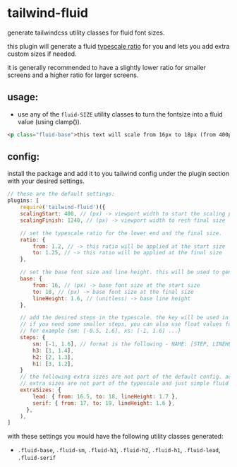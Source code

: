 # tailwind-fluid

generate tailwindcss utility classes for fluid font sizes.

this plugin will generate a fluid [typescale ratio](https://typescale.com/) for you and lets you add
extra custom sizes if needed.

it is generally recommended to have a slightly lower ratio for smaller screens and a higher ratio
for larger screens.

## usage:

- use any of the `fluid-SIZE` utility classes to turn the fontsize into a fluid value (using
  clamp()).

```html
<p class="fluid-base">this text will scale from 16px to 18px (from 400px vw to 1240px vw)</p>
```

## config:

install the package and add it to you tailwind config under the plugin section with your desired
settings.

```js
// these are the default settings:
plugins: [
    require('tailwind-fluid')({
    scalingStart: 400, // (px) -> viewport width to start the scaling process
    scalingFinish: 1240, // (px) -> viewport width to rech final size

    // set the typescale ratio for the lower end and the final size.
    ratio: {
        from: 1.2, // -> this ratio will be applied at the start size
        to: 1.25, // -> this ratio will be applied at the final size
    },

    // set the base font size and line height. this will be used to generate the typescale sizes.
    base: {
        from: 16, // (px) -> base font size at the start size
        to: 18, // (px) -> base font size at the final size
        lineHeight: 1.6, // (unitless) -> base line height
    },

    // add the desired steps in the typescale. the key will be used in the class name.
    // if you need some smaller steps, you can also use float values for the step.
    // for example {sm: [-0.5, 1.6], xs: [-1, 1.6] ...}
    steps: {
        sm: [-1, 1.6], // format is the following - NAME: [STEP, LINEHEIGHT]
        h3: [1, 1.4],
        h2: [2, 1.3],
        h1: [3, 1.2],
    }
    // the following extra sizes are not part of the default config. add as many as you need.
    // extra sizes are not part of the typescale and just simple fluid sizes:
    extraSizes: {
        lead: { from: 16.5, to: 18, lineHeight: 1.7 },
        serif: { from: 17, to: 19, lineHeight: 1.6 },
      },
    ),
]
```

with these settings you would have the following utility classes generated:

- `.fluid-base`, `.fluid-sm`, `.fluid-h3`, `.fluid-h2`, `.fluid-h1`, `.fluid-lead`, `.fluid-serif`

